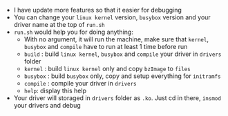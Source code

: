 - I have update more features so that it easier for debugging
- You can change your `linux kernel` version, `busybox` version and your driver name at the top of `run.sh`
- `run.sh` would help you for doing anything:
  - With no argument, it will run the machine, make sure that `kernel`, `busybox` and `compile` have to run at least 1 time before run
  - `build`   : build `linux kernel`, `busybox` and `compile` your driver in `drivers` folder
  - `kernel`  : build `linux kernel` only and copy `bzImage` to `files`
  - `busybox` : build `busybox` only, copy and setup everything for `initramfs`
  - `compile` : compile your driver in `drivers`
  - `help`: display this help
- Your driver will storaged in `drivers` folder as `.ko`. Just cd in there, `insmod` your drivers and debug

